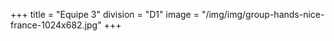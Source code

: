 +++
title = "Equipe 3"
division = "D1"
image = "/img/img/group-hands-nice-france-1024x682.jpg"
+++

